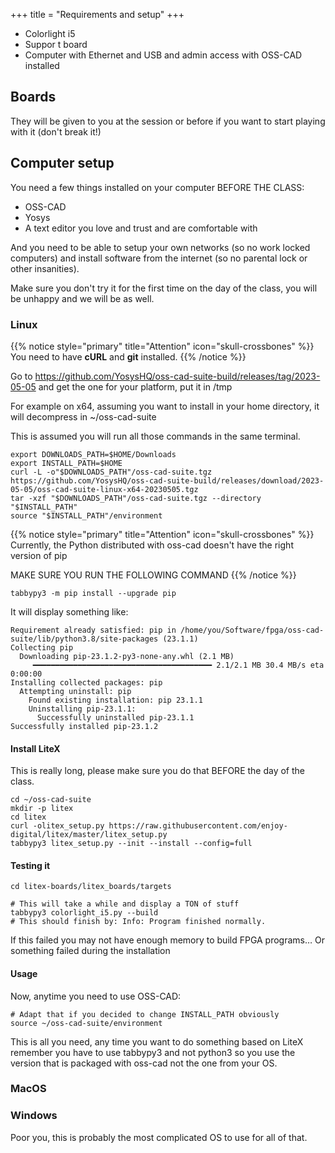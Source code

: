 +++
title = "Requirements and setup"
+++

- Colorlight i5
- Suppor    t board
- Computer with Ethernet and USB and admin access with OSS-CAD installed

## Boards

They will be given to you at the session or before if you want to start playing with it (don't break it!)

## Computer setup

You need a few things installed on your computer BEFORE THE CLASS:

- OSS-CAD
- Yosys
- A text editor you love and trust and are comfortable with

And you need to be able to setup your own networks (so no work locked computers) and install software from the internet (so no parental lock or other insanities).

Make sure you don't try it for the first time on the day of the class, you will be unhappy and we will be as well.

### Linux
{{% notice style="primary" title="Attention" icon="skull-crossbones" %}}
You need to have **cURL** and **git** installed.
{{% /notice %}}


Go to 
https://github.com/YosysHQ/oss-cad-suite-build/releases/tag/2023-05-05
and get the one for your platform, put it in /tmp

For example on x64, assuming you want to install in your home directory, it will decompress in ~/oss-cad-suite

This is assumed you will run all those commands in the same terminal.

```shell
export DOWNLOADS_PATH=$HOME/Downloads
export INSTALL_PATH=$HOME
curl -L -o"$DOWNLOADS_PATH"/oss-cad-suite.tgz https://github.com/YosysHQ/oss-cad-suite-build/releases/download/2023-05-05/oss-cad-suite-linux-x64-20230505.tgz
tar -xzf "$DOWNLOADS_PATH"/oss-cad-suite.tgz --directory "$INSTALL_PATH"
source "$INSTALL_PATH"/environment
```

{{% notice style="primary" title="Attention" icon="skull-crossbones" %}}
Currently, the Python distributed with oss-cad doesn't have the right version of pip

MAKE SURE YOU RUN THE FOLLOWING COMMAND
{{% /notice %}}

```shell
tabbypy3 -m pip install --upgrade pip
```
It will display something like:
```
Requirement already satisfied: pip in /home/you/Software/fpga/oss-cad-suite/lib/python3.8/site-packages (23.1.1)
Collecting pip
  Downloading pip-23.1.2-py3-none-any.whl (2.1 MB)
     ━━━━━━━━━━━━━━━━━━━━━━━━━━━━━━━━━━━━━━━━ 2.1/2.1 MB 30.4 MB/s eta 0:00:00
Installing collected packages: pip
  Attempting uninstall: pip
    Found existing installation: pip 23.1.1
    Uninstalling pip-23.1.1:
      Successfully uninstalled pip-23.1.1
Successfully installed pip-23.1.2
```

#### Install LiteX
This is really long,  please make sure you do that BEFORE the day of the class.

```shell
cd ~/oss-cad-suite
mkdir -p litex
cd litex
curl -olitex_setup.py https://raw.githubusercontent.com/enjoy-digital/litex/master/litex_setup.py
tabbypy3 litex_setup.py --init --install --config=full
```
#### Testing it
```
cd litex-boards/litex_boards/targets

# This will take a while and display a TON of stuff
tabbypy3 colorlight_i5.py --build
# This should finish by: Info: Program finished normally.
```

If this failed you may not have enough memory to build FPGA programs… Or something failed during the installation

#### Usage
Now, anytime you need to use OSS-CAD:
```shell
# Adapt that if you decided to change INSTALL_PATH obviously
source ~/oss-cad-suite/environment
```
This is all you need, any time you want to do something based on LiteX remember you have to use tabbypy3 and not python3 so you use the version that is packaged with oss-cad not the one from your OS.

### MacOS
### Windows
Poor you, this is probably the most complicated OS to use for all of that.
